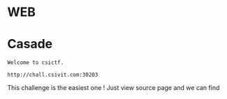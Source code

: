 # WEB

# Casade
```
Welcome to csictf.

http://chall.csivit.com:30203
```
This challenge is the easiest one !
Just view source page and we can find 
